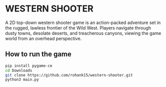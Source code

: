 # WESTERN SHOOTER
A 2D top-down western shooter game is an action-packed adventure set in the rugged, lawless frontier of the Wild West. Players navigate through dusty towns, desolate deserts, and treacherous canyons, viewing the game world from an overhead perspective.

## How to run the game

```bash
pip install pygame-ce
cd Downloads
git clone https://github.com/rohank15/western-shooter.git
python3 main.py
```
